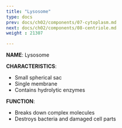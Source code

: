 ```yaml
---
title: "Lysosome"
type: docs
prev: docs/ch02/components/07-cytoplasm.md
next: docs/ch02/components/08-centriole.md
weight : 21307

---
```


**NAME**: Lysosome  

**CHARACTERISTICS**:
- Small spherical sac  
- Single membrane  
- Contains hydrolytic enzymes  

**FUNCTION**:
- Breaks down complex molecules  
- Destroys bacteria and damaged cell parts  
